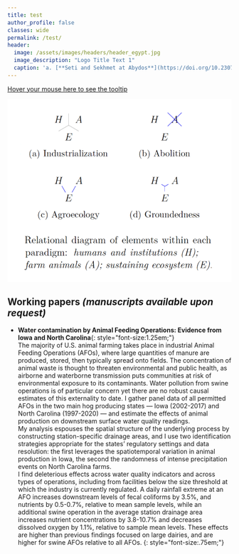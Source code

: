 ```yaml
---
title: test
author_profile: false
classes: wide
permalink: /test/
header:
  image: /assets/images/headers/header_egypt.jpg
  image_description: "Logo Title Text 1"
  caption: 'a. [**Seti and Sekhmet at Abydos**](https://doi.org/10.2307/3269982 "Test 1"){:target="_blank"}, b. [**Apis**](https://art.thewalters.org/detail/22249){:target="_blank"}'
---
```



[Hover your mouse here to see the tooltip](https://stackoverflow.com/a/71729464/11465149 "This is a tooltip :)")

![alt text](/assets/images/fig_papers/fig_groundingAF.png "Logo Title Text 1")

## Working papers *(manuscripts available upon request)*

  - **Water contamination by Animal Feeding Operations: Evidence from Iowa
and North Carolina**{: style="font-size:1.25em;"}     
The majority of U.S. animal farming takes place in industrial Animal Feeding Operations (AFOs), where large quantities of manure are produced, stored, then typically spread onto fields. The concentration of animal waste is thought to threaten environmental and public health, as airborne and waterborne transmission puts communities at risk of environmental exposure to its contaminants. Water pollution from swine operations is of particular concern yet there are no robust causal estimates of this externality to date. I gather panel data of all permitted AFOs in the two main hog producing states — Iowa (2002-2017) and North Carolina (1997-2020) — and estimate the effects of animal production on downstream surface water quality readings.  
My analysis espouses the spatial structure of the underlying process by constructing station-specific drainage areas, and I use two identification strategies appropriate for the states’ regulatory settings and data resolution: the first leverages the spatiotemporal variation in animal production in Iowa, the second the randomness of intense precipitation events on North Carolina farms.  
I find deleterious effects across water quality indicators and across types of operations, including from facilities below the size threshold at which the industry is currently regulated. A daily rainfall extreme at an AFO increases downstream levels of fecal coliforms by 3.5%, and nutrients by 0.5-0.7%, relative to mean sample levels, while an additional swine operation in the average station drainage area increases nutrient concentrations by 3.8-10.7% and decreases dissolved oxygen by 1.1%, relative to sample mean levels. These effects are higher than previous findings focused on large dairies, and are higher for swine AFOs relative to all AFOs.
{: style="font-size:.75em;"}





